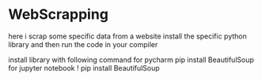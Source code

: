 # WebScrapping
here i scrap some specific data from a website
install the specific python library and then run the code in your compiler

install library with following command
for pycharm
pip install BeautifulSoup
for jupyter notebook
! pip install BeautifulSoup
